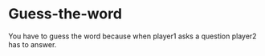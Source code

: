 # Guess-the-word
You have to guess the word because when player1 asks a question player2 has to answer.
